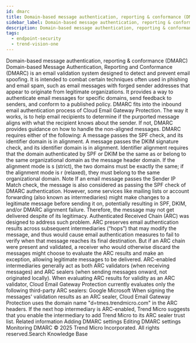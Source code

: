 ```yaml
---
id: dmarc
title: Domain-based message authentication, reporting & conformance (DMARC)
sidebar_label: Domain-based message authentication, reporting & conformance (DMARC)
description: Domain-based message authentication, reporting & conformance (DMARC)
tags:
  - endpoint-security
  - trend-vision-one
---
```


 Domain-based message authentication, reporting & conformance (DMARC) Domain-based Message Authentication, Reporting and Conformance (DMARC) is an email validation system designed to detect and prevent email spoofing. It is intended to combat certain techniques often used in phishing and email spam, such as email messages with forged sender addresses that appear to originate from legitimate organizations. It provides a way to authenticate email messages for specific domains, send feedback to senders, and conform to a published policy. DMARC fits into the inbound email authentication process of Cloud Email Gateway Protection. The way it works, is to help email recipients to determine if the purported message aligns with what the recipient knows about the sender. If not, DMARC provides guidance on how to handle the non-aligned messages. DMARC requires either of the following: A message passes the SPF check, and its identifier domain is in alignment. A message passes the DKIM signature check, and its identifier domain is in alignment. Identifier alignment requires that the domain authenticated by SPF or DKIM be the same as or belong to the same organizational domain as the message header domain. If the alignment mode is s (strict), the two domains must be exactly the same; if the alignment mode is r (relaxed), they must belong to the same organizational domain. Note If an email message passes the Sender IP Match check, the message is also considered as passing the SPF check of DMARC authentication. However, some services like mailing lists or account forwarding (also known as intermediaries) might make changes to a legitimate message before sending it on, potentially resulting in SPF, DKIM, and/or DMARC alignment failure. Therefore, the message may not get delivered despite of its legitimacy. Authenticated Received Chain (ARC) was designed to address such problem. ARC preserves email authentication results across subsequent intermediaries (“hops”) that may modify the message, and thus would cause email authentication measures to fail to verify when that message reaches its final destination. But if an ARC chain were present and validated, a receiver who would otherwise discard the messages might choose to evaluate the ARC results and make an exception, allowing legitimate messages to be delivered. ARC-enabled intermediaries generally act as both ARC validators (when receiving messages) and ARC sealers (when sending messages onward, not originated locally). When evaluating ARC results for validity as an ARC validator, Cloud Email Gateway Protection currently evaluates only the following third-party ARC sealers: Google Microsoft When signing the messages' validation results as an ARC sealer, Cloud Email Gateway Protection uses the domain name "d=tmes.trendmicro.com" in the ARC headers. If the next hop intermediary is ARC-enabled, Trend Micro suggests that you enable the intermediary to add Trend Micro to its ARC sealer trust list. Related information Adding DMARC settings Editing DMARC settings Monitoring DMARC © 2025 Trend Micro Incorporated. All rights reserved.Search Knowledge Base